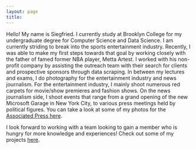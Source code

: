 ```yaml
---
layout: page
title: 
---
```


Hello! My name is Siegfried. I currently study at Brooklyn College for my undergraduate degree for Computer Science and Data Science. I am currently striding to break into the sports entertainment industry. Recently, I was able to make my first steps towards that goal by working closely with the father of famed former NBA player, Metta Artest. 
I worked with his non-profit company by assisting the outreach team with their search for clients and prospective sponsors through data scraping. In between my lectures and exams, I do photography for the entertainment industry and news journalism. For the entertainment industry, I mainly shoot numerous red carpets for movie/show premieres and fashion shows. On the news journalism side, I shoot events that range from a grand opening of the new Microsoft Garage in New York City, to various press meetings held by political figures. You can take a look at some of my photos for the [Associated Press here](https://newsroom.ap.org/editorial-photos-videos/search?query=siegfried%20anthony&mediaType=photo&st=keyword).
 

I look forward to working with a team looking to gain a member who is hungry for more knowledge and experiences! Check out some of my projects [here](https://siegfriedanthony.github.io/projects/).
